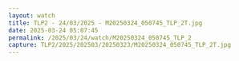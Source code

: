 ```yaml
---
layout: watch
title: TLP2 - 24/03/2025 - M20250324_050745_TLP_2T.jpg
date: 2025-03-24 05:07:45
permalink: /2025/03/24/watch/M20250324_050745_TLP_2
capture: TLP2/2025/202503/20250323/M20250324_050745_TLP_2T.jpg
---
```

